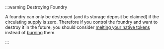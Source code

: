 :::warning Destroying Foundry

A foundry can only be destroyed (and its storage deposit be claimed) if the circulating supply is zero. Therefore if you control the foundry and want to destroy it in the future, you should consider [melting your native tokens](../how_tos/native_tokens/decrease_supply.mdx) instead of [burning](../how_tos/native_tokens/burn.mdx) them.

:::
